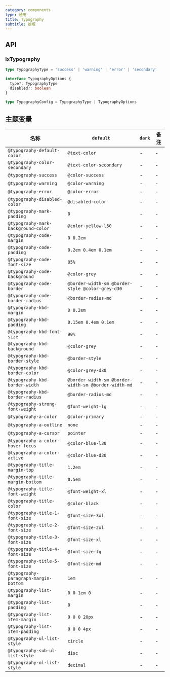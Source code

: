 ```yaml
---
category: components
type: 通用
title: Typography
subtitle: 排版
---
```


## API

### IxTypography

```typescript
type TypographyType = 'success' | 'warning' | 'error' | 'secondary'

interface TypographyOptions {
  type?: TypographyType
  disabled?: boolean
}

type TypographyConfig = TypographyType | TypographyOptions
```

<!--- insert less variable begin  --->
## 主题变量

| 名称 | `default` | `dark` | 备注 |
| --- | --- | --- | --- |
| `@typography-default-color` | `@text-color` | - | - |
| `@typography-color-secondary` | `@text-color-secondary` | - | - |
| `@typography-success` | `@color-success` | - | - |
| `@typography-warning` | `@color-warning` | - | - |
| `@typography-error` | `@color-error` | - | - |
| `@typography-disabled-color` | `@disabled-color` | - | - |
| `@typography-mark-padding` | `0` | - | - |
| `@typography-mark-background-color` | `@color-yellow-l50` | - | - |
| `@typography-code-margin` | `0 0.2em` | - | - |
| `@typography-code-padding` | `0.2em 0.4em 0.1em` | - | - |
| `@typography-code-font-size` | `85%` | - | - |
| `@typography-code-background` | `@color-grey` | - | - |
| `@typography-code-border` | `@border-width-sm @border-style @color-grey-d30` | - | - |
| `@typography-code-border-radius` | `@border-radius-md` | - | - |
| `@typography-kbd-margin` | `0 0.2em` | - | - |
| `@typography-kbd-padding` | `0.15em 0.4em 0.1em` | - | - |
| `@typography-kbd-font-size` | `90%` | - | - |
| `@typography-kbd-background` | `@color-grey` | - | - |
| `@typography-kbd-border-style` | `@border-style` | - | - |
| `@typography-kbd-border-color` | `@color-grey-d30` | - | - |
| `@typography-kbd-border-width` | `@border-width-sm @border-width-sm @border-width-md` | - | - |
| `@typography-kbd-border-radius` | `@border-radius-md` | - | - |
| `@typography-strong-font-weight` | `@font-weight-lg` | - | - |
| `@typography-a-color` | `@color-primary` | - | - |
| `@typography-a-outline` | `none` | - | - |
| `@typography-a-cursor` | `pointer` | - | - |
| `@typography-a-color-hover-focus` | `@color-blue-l30` | - | - |
| `@typography-a-color-active` | `@color-blue-d30` | - | - |
| `@typography-title-margin-top` | `1.2em` | - | - |
| `@typography-title-margin-bottom` | `0.5em` | - | - |
| `@typography-title-font-weight` | `@font-weight-xl` | - | - |
| `@typography-title-color` | `@color-black` | - | - |
| `@typography-title-1-font-size` | `@font-size-3xl` | - | - |
| `@typography-title-2-font-size` | `@font-size-2xl` | - | - |
| `@typography-title-3-font-size` | `@font-size-xl` | - | - |
| `@typography-title-4-font-size` | `@font-size-lg` | - | - |
| `@typography-title-5-font-size` | `@font-size-md` | - | - |
| `@typography-paragraph-margin-bottom` | `1em` | - | - |
| `@typography-list-margin` | `0 0 1em 0` | - | - |
| `@typography-list-padding` | `0` | - | - |
| `@typography-list-item-margin` | `0 0 0 20px` | - | - |
| `@typography-list-item-padding` | `0 0 0 4px` | - | - |
| `@typography-ul-list-style` | `circle` | - | - |
| `@typography-sub-ul-list-style` | `disc` | - | - |
| `@typography-ol-list-style` | `decimal` | - | - |
<!--- insert less variable end  --->
